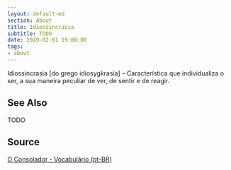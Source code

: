 ```yaml
---
layout: default-md
section: About
title: Idiossincrasia
subtitle: TODO
date: 2019-02-01 19:00:00
tags:
- about
---
```


Idiossincrasia [do grego idiosygkrasía] – Característica que individualiza o ser, a sua maneira peculiar de ver, de sentir e de reagir.

## See Also
TODO

## Source
[O Consolador - Vocabulário (pt-BR)](http://www.oconsolador.com.br/linkfixo/vocabulario/principal.html)


